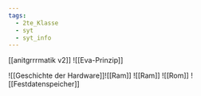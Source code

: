 ```yaml
---
tags:
  - 2te_Klasse
  - syt
  - syt_info
---
```

[[anitgrrrmatik v2]]
![[Eva-Prinzip]]

![[Geschichte der Hardware]]![[Ram]]
![[Ram]]
![[Rom]]
![[Festdatenspeicher]]